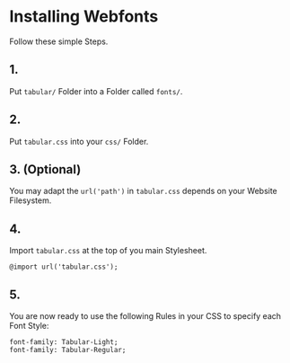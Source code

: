 # Installing Webfonts
Follow these simple Steps.

## 1.
Put `tabular/` Folder into a Folder called `fonts/`.

## 2.
Put `tabular.css` into your `css/` Folder.

## 3. (Optional)
You may adapt the `url('path')` in `tabular.css` depends on your Website Filesystem.

## 4.
Import `tabular.css` at the top of you main Stylesheet.

```
@import url('tabular.css');
```

## 5.
You are now ready to use the following Rules in your CSS to specify each Font Style:
```
font-family: Tabular-Light;
font-family: Tabular-Regular;

```

